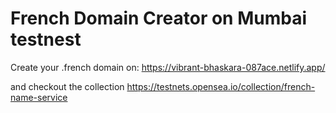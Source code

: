 # French Domain Creator on Mumbai testnest

Create your .french domain on: https://vibrant-bhaskara-087ace.netlify.app/

and checkout the collection https://testnets.opensea.io/collection/french-name-service
